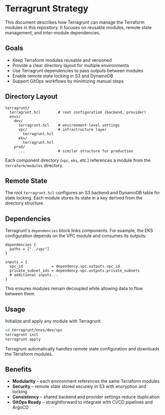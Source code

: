 # Terragrunt Strategy

This document describes how Terragrunt can manage the Terraform modules in this repository.
It focuses on reusable modules, remote state management, and inter-module dependencies.

## Goals

- Keep Terraform modules reusable and versioned
- Provide a clear directory layout for multiple environments
- Use Terragrunt dependencies to pass outputs between modules
- Enable remote state locking in S3 and DynamoDB
- Support GitOps workflows by minimizing manual steps

## Directory Layout

```
terragrunt/
  terragrunt.hcl        # root configuration (backend, provider)
  envs/
    dev/
      terragrunt.hcl    # environment-level settings
      vpc/              # infrastructure layer
        terragrunt.hcl
      eks/
        terragrunt.hcl
    prod/
      ...               # similar structure for production
```

Each component directory (`vpc`, `eks`, etc.) references a module from the `terraform/modules` directory.

## Remote State

The root `terragrunt.hcl` configures an S3 backend and DynamoDB table for state locking. Each module stores its state in a key derived from the directory structure.

## Dependencies

Terragrunt's `dependencies` block links components. For example, the EKS configuration depends on the VPC module and consumes its outputs:

```hcl
dependencies {
  paths = ["../vpc"]
}

inputs = {
  vpc_id             = dependency.vpc.outputs.vpc_id
  private_subnet_ids = dependency.vpc.outputs.private_subnets
  # additional inputs...
}
```

This ensures modules remain decoupled while allowing data to flow between them.

## Usage

Initialize and apply any module with Terragrunt:

```bash
cd terragrunt/envs/dev/vpc
terragrunt init
terragrunt apply
```

Terragrunt automatically handles remote state configuration and downloads the Terraform modules.

## Benefits

- **Modularity** – each environment references the same Terraform modules
- **Security** – remote state stored securely in S3 with encryption and locking
- **Consistency** – shared backend and provider settings reduce duplication
- **GitOps Ready** – straightforward to integrate with CI/CD pipelines and ArgoCD

